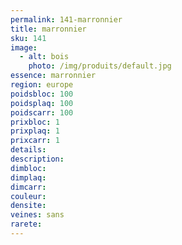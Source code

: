 ```yaml
---
permalink: 141-marronnier
title: marronnier
sku: 141
image: 
  - alt: bois
    photo: /img/produits/default.jpg
essence: marronnier
region: europe
poidsbloc: 100
poidsplaq: 100
poidscarr: 100
prixbloc: 1
prixplaq: 1
prixcarr: 1
details: 
description: 
dimbloc: 
dimplaq: 
dimcarr: 
couleur: 
densite: 
veines: sans
rarete: 
---
```

